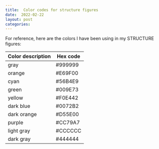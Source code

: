 ```yaml
---
title:  Color codes for structure figures
date:  2022-02-22
layout: post
categories:
---
```

For reference, here are the colors I have been using in my STRUCTURE figures:

| Color description | Hex code |
| --- | --- |
| gray | #999999 |
| orange | #E69F00 |
| cyan | #56B4E9 |
| green | #009E73 |
| yellow | #F0E442 |
| dark blue | #0072B2 |
| dark orange | #D55E00 |
| purple | #CC79A7 |
| light gray | #CCCCCC |
| dark gray | #444444 |
